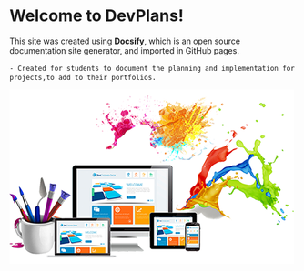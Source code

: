 # Welcome to DevPlans!

This site was created using [**Docsify**](https://docsify.js.org), which is an open source documentation site generator, and imported in GitHub pages. 

    - Created for students to document the planning and implementation for projects,to add to their portfolios.

![Welcome to DevPlans](./images/cover.jpg)
